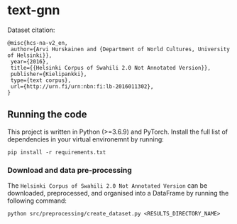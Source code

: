 # text-gnn

Dataset citation:
```
@misc{hcs-na-v2_en,
 author={Arvi Hurskainen and {Department of World Cultures, University of Helsinki}},
 year={2016},
 title={{Helsinki Corpus of Swahili 2.0 Not Annotated Version}},
 publisher={Kielipankki},
 type={text corpus},
 url={http://urn.fi/urn:nbn:fi:lb-2016011302},
}
```

## Running the code
This project is written in Python (>=3.6.9) and PyTorch. Install the full list of dependencies in your virtual environemnt by running:
```code
pip install -r requirements.txt
```

### Download and data pre-processing
The `Helsinki Corpus of Swahili 2.0 Not Annotated Version` can be downloaded, preprocessed, and organised into a DataFrame by running the following command:

```code
python src/preprocessing/create_dataset.py <RESULTS_DIRECTORY_NAME>
```